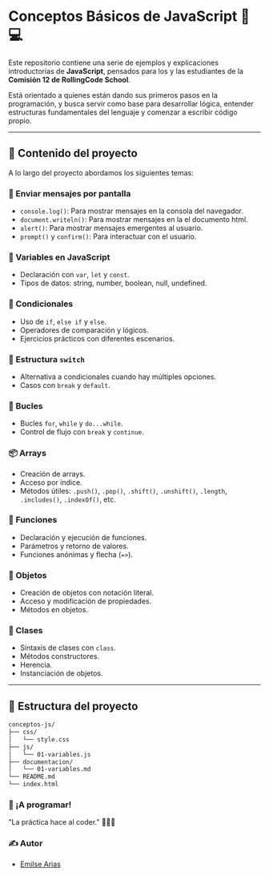 # Conceptos Básicos de JavaScript 🧠💻

Este repositorio contiene una serie de ejemplos y explicaciones introductorias de **JavaScript**, pensados para los y las estudiantes de la **Comisión 12 de RollingCode School**.

Está orientado a quienes están dando sus primeros pasos en la programación, y busca servir como base para desarrollar lógica, entender estructuras fundamentales del lenguaje y comenzar a escribir código propio.

---

## 🧩 Contenido del proyecto

A lo largo del proyecto abordamos los siguientes temas:

### 📣 Enviar mensajes por pantalla
- `console.log()`: Para mostrar mensajes en la consola del navegador.
- `document.writeln()`: Para mostrar mensajes en la el documento html.
- `alert()`: Para mostrar mensajes emergentes al usuario.
- `prompt()` y `confirm()`: Para interactuar con el usuario.

### 📝 Variables en JavaScript
- Declaración con `var`, `let` y `const`.
- Tipos de datos: string, number, boolean, null, undefined.

### 🔀 Condicionales
- Uso de `if`, `else if` y `else`.
- Operadores de comparación y lógicos.
- Ejercicios prácticos con diferentes escenarios.

### 🔁 Estructura `switch`
- Alternativa a condicionales cuando hay múltiples opciones.
- Casos con `break` y `default`.

### 🔄 Bucles
- Bucles `for`, `while` y `do...while`.
- Control de flujo con `break` y `continue`.

### 📦 Arrays
- Creación de arrays.
- Acceso por índice.
- Métodos útiles: `.push()`, `.pop()`, `.shift()`, `.unshift()`, `.length`, `.includes()`, `.indexOf()`, etc.

### 🔧 Funciones
- Declaración y ejecución de funciones.
- Parámetros y retorno de valores.
- Funciones anónimas y flecha (`=>`).

### 🧱 Objetos
- Creación de objetos con notación literal.
- Acceso y modificación de propiedades.
- Métodos en objetos.

### 🧬 Clases
- Sintaxis de clases con `class`.
- Métodos constructores.
- Herencia.
- Instanciación de objetos.

---

## 📂 Estructura del proyecto

```bash
conceptos-js/
├── css/
│   └── style.css
├── js/
│   └── 01-variables.js
├── documentacion/
│   └── 01-variables.md
└── README.md
└── index.html
```

### 🚀 ¡A programar!
"La práctica hace al coder." 🧑‍💻✨

### ✍️ Autor
- [Emilse Arias](https://github.com/emiarias)